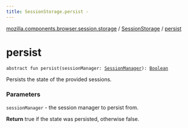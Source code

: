 ```yaml
---
title: SessionStorage.persist - 
---
```


[mozilla.components.browser.session.storage](../index.html) / [SessionStorage](index.html) / [persist](./persist.html)

# persist

`abstract fun persist(sessionManager: `[`SessionManager`](../../mozilla.components.browser.session/-session-manager/index.html)`): `[`Boolean`](https://kotlinlang.org/api/latest/jvm/stdlib/kotlin/-boolean/index.html)

Persists the state of the provided sessions.

### Parameters

`sessionManager` - the session manager to persist from.

**Return**
true if the state was persisted, otherwise false.

